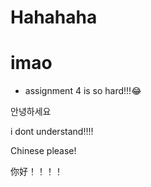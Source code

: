 # Hahahaha

# imao

- assignment 4 is so hard!!!😂


안녕하세요

i dont understand!!!!

Chinese please!

你好！！！！

